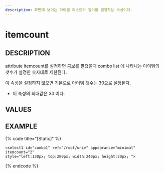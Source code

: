 ```yaml
---
description: 화면에 보이는 아이템 리스트의 길이를 결정하는 속성이다.
---
```


# itemcount

## DESCRIPTION

attribute itemcount를 설정하면 콤보를 펼쳤을때 combo list 에 나타나는 아이템의 갯수가 설정한 숫자대로 제한된다.

이 속성을 설정하지 않으면 기본으로 아이템 갯수는 30으로 설정된다.

* 이 속성의 최대값은 30 이다.  

## VALUES

## EXAMPLE

{% code title="\[Static\]" %}
```markup
<select1 id="combo1" ref="/root/univ" appearance="minimal" itemcount="2" 
style="left:130px; top:280px; width:240px; height:20px; ">
```
{% endcode %}

